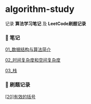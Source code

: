 # algorithm-study

记录 **算法学习笔记** 及 **LeetCode刷题记录**

### 📔 笔记

[01_数据结构与算法简介](https://github.com/iamzjt-front-end/algorithm-study/blob/main/docs/md/01_数据结构与算法简介.md)

[02_时间复杂度和空间复杂度](https://github.com/iamzjt-front-end/algorithm-study/blob/main/docs/md/02_时间复杂度和空间复杂度.md)

[03_栈](https://github.com/iamzjt-front-end/algorithm-study/blob/main/docs/md/03_栈.md)

### 🎯 刷题记录

[[20]有效的括号](https://github.com/iamzjt-front-end/algorithm-study/blob/main/leetcode/%5B20%5D有效的括号.md)

